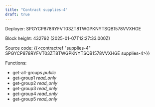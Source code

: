 ```yaml
---
title: "Contract supplies-4"
draft: true
---
```

Deployer: SPGYCP878RYFVT03ZT8TWGPKNYTSQB1578VVXHGE


 



Block height: 432792 (2025-01-07T12:27:33.000Z)

Source code: {{<contractref "supplies-4" SPGYCP878RYFVT03ZT8TWGPKNYTSQB1578VVXHGE supplies-4>}}

Functions:

* get-all-groups _public_
* get-group1 _read_only_
* get-group2 _read_only_
* get-group3 _read_only_
* get-group4 _read_only_
* get-group5 _read_only_
